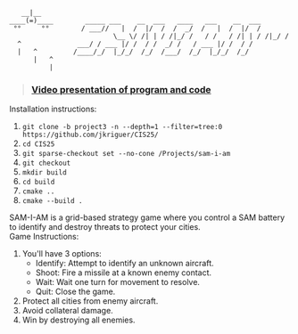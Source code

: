 ```
   __|__
____(=)____		   _____ ___    __  ___   ____   ___    __  ___
 °°     °°		  / ___//   |  /  |/  /  /  _/  /   |  /  |/  /
                          \__ \/ /| | / /|_/ /   / /   / /| | / /|_/ / 
  ^  			 ___/ / ___ |/ /  / /  _/ /   / ___ |/ /  / /  
  |   ^			/____/_/  |_/_/  /_/  /___/  /_/  |_/_/  /_/   
      |   ^
          |
```
> ### [Video presentation of program and code](https://youtu.be/2zXDHxxu1LE)

Installation instructions:<br>
1. `git clone -b project3 -n --depth=1 --filter=tree:0 https://github.com/jkriguer/CIS25/`
1. `cd CIS25`
1. `git sparse-checkout set --no-cone /Projects/sam-i-am`
1. `git checkout`
1. `mkdir build`
1. `cd build`
1. `cmake ..`
1. `cmake --build .`

SAM-I-AM is a grid-based strategy game where you control a SAM battery to identify and destroy threats to protect your cities.<br>
Game Instructions:<br>
1. You'll have 3 options:
    - Identify: Attempt to identify an unknown aircraft.
    - Shoot: Fire a missile at a known enemy contact.
    - Wait: Wait one turn for movement to resolve.
    - Quit: Close the game.
1. Protect all cities from enemy aircraft.
1. Avoid collateral damage.
1. Win by destroying all enemies.
